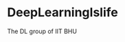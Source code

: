 # DeepLearningIslife
The DL group  of IIT BHU 
<script src="https://gist.github.com/wanji/25d6f6a02e12da324b60a734b63d8c94.js"></script> 

